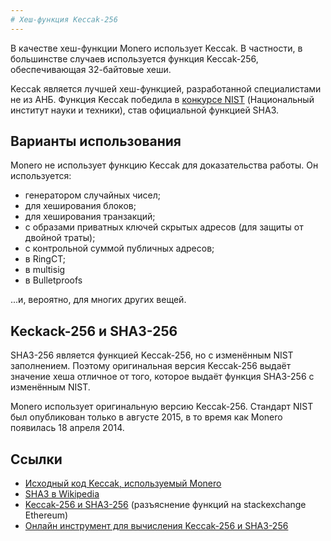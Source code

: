 ```yaml
---
# Хеш-функция Keccak-256
---
```


В качестве хеш-функции Monero использует Keccak. В частности, в большинстве случаев используется функция Keccak-256, обеспечивающая 32-байтовые хеши.

Keccak является лучшей хеш-функцией, разработанной специалистами не из АНБ. Функция Keccak победила в [конкурсе NIST](https://en.wikipedia.org/wiki/NIST_hash_function_competition) (Национальный институт науки и техники), став официальной функцией SHA3.

## Варианты использования

Monero не использует функцию Keccak для доказательства работы. Он используется:

* генератором случайных чисел;
* для хеширования блоков;
* для хеширования транзакций;
* с образами приватных ключей скрытых адресов (для защиты от двойной траты);
* с контрольной суммой публичных адресов;
* в RingCT;
* в multisig
* в Bulletproofs

...и, вероятно, для многих других вещей.

## Keckack-256 и SHA3-256

SHA3-256 является функцией Keccak-256, но с изменённым NIST заполнением.
Поэтому оригинальная версия Keccak-256 выдаёт значение хеша отличное от того, которое выдаёт функция SHA3-256 c изменённым NIST.

Monero использует оригинальную версию Keccak-256.
Стандарт NIST был опубликован только в августе 2015, в то время как Monero появилась 18 апреля 2014.

## Ссылки

* [Исходный код Keccak, используемый Monero](https://github.com/monero-project/monero/blob/5c2dfe157b48a486eb2b92dcf8789b3b1eb20f60/src/crypto/keccak.c)
* [SHA3 в Wikipedia](https://en.wikipedia.org/wiki/SHA-3)
* [Keccak-256 и SHA3-256](https://ethereum.stackexchange.com/questions/550/which-cryptographic-hash-function-does-ethereum-use) (разъяснение функций на stackexchange Ethereum)
* [Онлайн инструмент для вычисления Keccak-256 и SHA3-256](https://emn178.github.io/online-tools/keccak_256.html)
